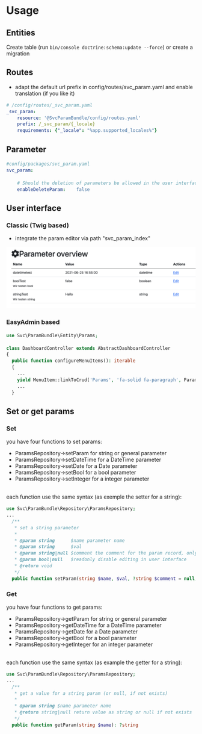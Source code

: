# Usage

## Entities
Create table (run `bin/console doctrine:schema:update --force`) or create a migration

## Routes
- adapt the default url prefix in config/routes/svc_param.yaml and enable translation (if you like it)

```yaml
# /config/routes/_svc_param.yaml
_svc_param:
    resource: '@SvcParamBundle/config/routes.yaml'
    prefix: /_svc_param/{_locale}
    requirements: {"_locale": "%app.supported_locales%"}
```

## Parameter
```yaml
#config/packages/svc_param.yaml
svc_param:

    # Should the deletion of parameters be allowed in the user interface
    enableDeleteParam:    false
```

## User interface

### Classic (Twig based)
- integrate the param editor via path "svc_param_index"

![Param editor interface](images/ParameterEdit.png "Param editor interface")

### EasyAdmin based

```php
use Svc\ParamBundle\Entity\Params;

class DashboardController extends AbstractDashboardController
{
  public function configureMenuItems(): iterable
  {
    ...
    yield MenuItem::linkToCrud('Params', 'fa-solid fa-paragraph', Params::class);
    ...
  }
```

## Set or get params

### Set
you have four functions to set params:
* ParamsRepository->setParam for string or general parameter
* ParamsRepository->setDateTime for a DateTime parameter
* ParamsRepository->setDate for a Date parameter
* ParamsRepository->setBool for a bool parameter
* ParamsRepository->setInteger for a integer parameter

<br />
each function use the same syntax (as exemple the setter for a string):

```php
use Svc\ParamBundle\Repository\ParamsRepository;
...
  /**
   * set a string parameter
   *
   * @param string      $name parameter name
   * @param string      $val
   * @param string|null $comment the comment for the param record, only set during param record creation
   * @param bool|null   $readonly disable editing in user interface
   * @return void
   */
  public function setParam(string $name, $val, ?string $comment = null, ?bool $readonly = null)
```

### Get
you have four functions to get params:
* ParamsRepository->getParam for string or general parameter
* ParamsRepository->getDateTime for a DateTime parameter
* ParamsRepository->getDate for a Date parameter
* ParamsRepository->getBool for a bool parameter
* ParamsRepository->getInteger for an integer parameter

<br />
each function use the same syntax (as example the getter for a string):

```php
use Svc\ParamBundle\Repository\ParamsRepository;
...
  /**
   * get a value for a string param (or null, if not exists)
   *
   * @param string $name parameter name
   * @return string|null return value as string or null if not exists
   */
  public function getParam(string $name): ?string
```
